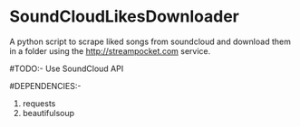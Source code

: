 # SoundCloudLikesDownloader
A python script to scrape liked songs from soundcloud and download them in a folder using the http://streampocket.com service.

#TODO:- Use SoundCloud API


#DEPENDENCIES:-
1) requests 
2) beautifulsoup
